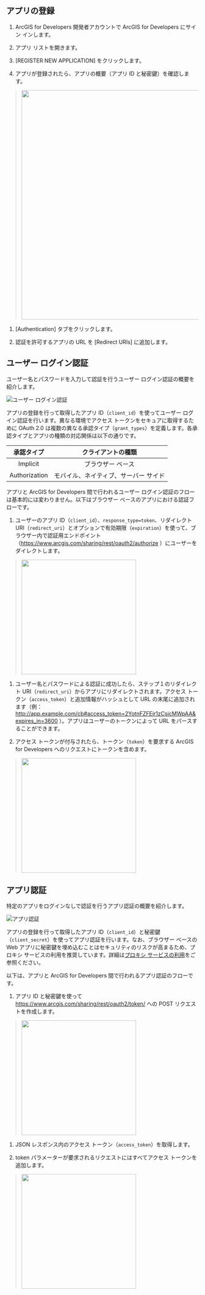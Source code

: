 ## アプリの登録

1. ArcGIS for Developers 開発者アカウントで ArcGIS for Developers にサイン インします。

1. アプリ リストを開きます。

1. [REGISTER NEW APPLICATION] をクリックします。

1. アプリが登録されたら、アプリの概要（アプリ ID と秘密鍵）を確認します。
> <img src="http://apps.esrij.com/arcgis-dev/guide/img/auth/get_client_id_secret.gif" width="600px">

1. [Authentication] タブをクリックします。

1. 認証を許可するアプリの URL を [Redirect URIs] に追加します。

## ユーザー ログイン認証

ユーザー名とパスワードを入力して認証を行うユーザー ログイン認証の概要を紹介します。

![ユーザー ログイン認証](http://apps.esrij.com/arcgis-dev/guide/img/auth/userlogin.jpg)

アプリの登録を行って取得したアプリ ID（`client_id`）を使ってユーザー ログイン認証を行います。異なる環境でアクセス トークンをセキュアに取得するために OAuth 2.0 は複数の異なる承認タイプ（`grant_types`）を定義します。各承認タイプとアプリの種類の対応関係は以下の通りです。

|承認タイプ|クライアントの種類|
|:-:|:-:|
|Implicit|ブラウザー ベース|
|Authorization|モバイル、ネイティブ、サーバー サイド|

アプリと ArcGIS for Developers 間で行われるユーザー ログイン認証のフローは基本的には変わりません。以下はブラウザー ベースのアプリにおける認証フローです。

1. ユーザーのアプリ ID（`client_id`）、`response_type=token`、リダイレクト URI（`redirect_uri`）とオプションで有効期限（`expiration`）を使って、ブラウザー内で認証用エンドポイント（https://www.arcgis.com/sharing/rest/oauth2/authorize ）にユーザーをダイレクトします。
> <img src="http://apps.esrij.com/arcgis-dev/guide/img/auth/oauth-userlogin1.png" width="300px">

1. ユーザー名とパスワードによる認証に成功したら、ステップ１のリダイレクト URI（`redirect_uri`）からアプリにリダイレクトされます。アクセス トークン（`access_token`）と追加情報がハッシュとして URL の末尾に追加されます（例：http://app.example.com/cb#access_token=2YotnFZFEjr1zCsicMWpAA&expires_in=3600 ）。アプリはユーザーのトークンによって URL をパースすることができます。

1. アクセス トークンが付与されたら、トークン（`token`）を要求する ArcGIS for Developers へのリクエストにトークンを含めます。
> <img src="http://apps.esrij.com/arcgis-dev/guide/img/auth/oauth-userlogin2.png" width="300px">

## アプリ認証

特定のアプリをログインなしで認証を行うアプリ認証の概要を紹介します。

![アプリ認証](http://apps.esrij.com/arcgis-dev/guide/img/auth/applogin.jpg)

アプリの登録を行って取得したアプリ ID（`client_id`）と秘密鍵（`client_secret`）を使ってアプリ認証を行います。なお、ブラウザー ベースの Web アプリに秘密鍵を埋め込むことはセキュリティのリスクが高まるため、プロキシ サービスの利用を推奨しています。詳細は[プロキシ サービスの利用](proxy-services.md)をご参照ください。

以下は、アプリと ArcGIS for Developers 間で行われるアプリ認証のフローです。

1. アプリ ID と秘密鍵を使って https://www.arcgis.com/sharing/rest/oauth2/token/ への POST リクエストを作成します。
> <img src="http://apps.esrij.com/arcgis-dev/guide/img/auth/oauth-applogin1.png" width="300px">

1. JSON レスポンス内のアクセス トークン（`access_token`）を取得します。

1. token パラメーターが要求されるリクエストにはすべてアクセス トークンを追加します。
> <img src="http://apps.esrij.com/arcgis-dev/guide/img/auth/oauth-applogin2.png" width="300px">

<!--以下は、トークン取得のための POST リクエスト作成のもっとも簡易な Node.js でのコード例です。

```javascript
var request = require('request'); // npm install request

// generate a token with your client id and client secret
request.post({
    url: 'https://www.arcgis.com/sharing/rest/oauth2/token/',
    json: true,
    form: {
      'f': 'json',
      'client_id': 'YOUR_APPLICATIONS_CLIENT_ID',
      'client_secret': 'YOUR_APPLICATIONS_CLIENT_SECRET',
      'grant_type': 'client_credentials',
      'expiration': '1440'
    }
}, function(error, response, body){
    console.log(body.access_token);
});
```-->
